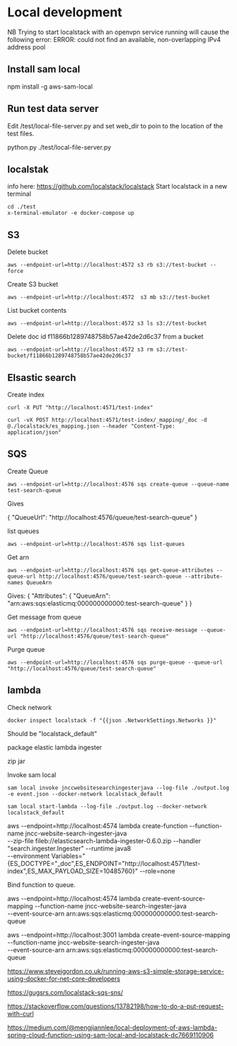 # Local development

NB Trying to start localstack with an openvpn service running will cause the following error:
   ERROR: could not find an available, non-overlapping IPv4 address pool

## Install sam local

   npm install -g aws-sam-local

## Run test data server

Edit /test/local-file-server.py and set web_dir to poin to the location of the test files.
   
   python.py ./test/local-file-server.py

## localstak

info here: https://github.com/localstack/localstack
Start localstack in a new terminal

    cd ./test
    x-terminal-emulator -e docker-compose up

## S3

Delete bucket 

    aws --endpoint-url=http://localhost:4572 s3 rb s3://test-bucket --force

Create S3 bucket

    aws --endpoint-url=http://localhost:4572  s3 mb s3://test-bucket


List bucket contents

    aws --endpoint-url=http://localhost:4572 s3 ls s3://test-bucket  

Delete doc id f11866b1289748758b57ae42de2d6c37 from a bucket

    aws --endpoint-url=http://localhost:4572 s3 rm s3://test-bucket/f11866b1289748758b57ae42de2d6c37


## Elsastic search

Create index

    curl -X PUT "http://localhost:4571/test-index"

    curl -vX POST http://localhost:4571/test-index/_mapping/_doc -d @./localstack/es_mapping.json --header "Content-Type: application/json"



## SQS

Create Queue

    aws --endpoint-url=http://localhost:4576 sqs create-queue --queue-name test-search-queue

Gives

{
    "QueueUrl": "http://localhost:4576/queue/test-search-queue"
}


list queues

    aws --endpoint-url=http://localhost:4576 sqs list-queues

Get arn

    aws --endpoint-url=http://localhost:4576 sqs get-queue-attributes --queue-url http://localhost:4576/queue/test-search-queue --attribute-names QueueArn

Gives:
{
    "Attributes": {
        "QueueArn": "arn:aws:sqs:elasticmq:000000000000:test-search-queue"
    }
}

Get message from queue

    aws --endpoint-url=http://localhost:4576 sqs receive-message --queue-url "http://localhost:4576/queue/test-search-queue"

Purge queue

    aws --endpoint-url=http://localhost:4576 sqs purge-queue --queue-url "http://localhost:4576/queue/test-search-queue"

## lambda

Check network

    docker inspect localstack -f "{{json .NetworkSettings.Networks }}"

Should be "localstack_default"

package elastic lambda ingester

zip jar

Invoke sam local

    sam local invoke jnccwebsitesearchingesterjava --log-file ./output.log -e event.json --docker-network localstack_default

    sam local start-lambda --log-file ./output.log --docker-network localstack_default

   aws --endpoint=http://localhost:4574 lambda create-function --function-name jncc-website-search-ingester-java \
   --zip-file fileb://elasticsearch-lambda-ingester-0.6.0.zip --handler "search.ingester.Ingester" --runtime java8 \
   --environment Variables="{ES_DOCTYPE="_doc",ES_ENDPOINT="http://localhost:4571/test-index",ES_MAX_PAYLOAD_SIZE=10485760}" --role=none

Bind function to queue.

   aws --endpoint=http://localhost:4574 lambda create-event-source-mapping --function-name jncc-website-search-ingester-java \
         --event-source-arn arn:aws:sqs:elasticmq:000000000000:test-search-queue


aws --endpoint=http://localhost:3001 lambda create-event-source-mapping --function-name jncc-website-search-ingester-java \
         --event-source-arn arn:aws:sqs:elasticmq:000000000000:test-search-queue


https://www.stevejgordon.co.uk/running-aws-s3-simple-storage-service-using-docker-for-net-core-developers

https://gugsrs.com/localstack-sqs-sns/

https://stackoverflow.com/questions/13782198/how-to-do-a-put-request-with-curl

https://medium.com/@mengjiannlee/local-deployment-of-aws-lambda-spring-cloud-function-using-sam-local-and-localstack-dc7669110906
